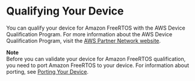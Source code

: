 # Qualifying Your Device<a name="freertos-qualification-program"></a>

You can qualify your device for Amazon FreeRTOS with the AWS Device Qualification Program\. For more information about the AWS Device Qualification Program, visit the [AWS Partner Network website](https://aws.amazon.com/partners/dqp/)\.

**Note**  
Before you can validate your device for Amazon FreeRTOS qualification, you need to port Amazon FreeRTOS to your device\. For information about porting, see [Porting Your Device](porting-guide.md)\.